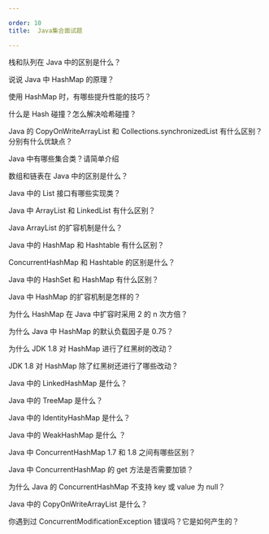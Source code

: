 ```yaml
---

order: 10
title:  Java集合面试题

---
```




栈和队列在 Java 中的区别是什么？


说说 Java 中 HashMap 的原理？

使用 HashMap 时，有哪些提升性能的技巧？

什么是 Hash 碰撞？怎么解决哈希碰撞？

Java 的 CopyOnWriteArrayList 和 Collections.synchronizedList 有什么区别？分别有什么优缺点？

Java 中有哪些集合类？请简单介绍

数组和链表在 Java 中的区别是什么？

Java 中的 List 接口有哪些实现类？

Java 中 ArrayList 和 LinkedList 有什么区别？

Java ArrayList 的扩容机制是什么？

Java 中的 HashMap 和 Hashtable 有什么区别？

ConcurrentHashMap 和 Hashtable 的区别是什么？



Java 中的 HashSet 和 HashMap 有什么区别？

Java 中 HashMap 的扩容机制是怎样的？

为什么 HashMap 在 Java 中扩容时采用 2 的 n 次方倍？

为什么 Java 中 HashMap 的默认负载因子是 0.75？

为什么 JDK 1.8 对 HashMap 进行了红黑树的改动？

JDK 1.8 对 HashMap 除了红黑树还进行了哪些改动？

Java 中的 LinkedHashMap 是什么？

Java 中的 TreeMap 是什么？

Java 中的 IdentityHashMap 是什么？

Java 中的 WeakHashMap 是什么 ？

Java 中 ConcurrentHashMap 1.7 和 1.8 之间有哪些区别？

Java 中 ConcurrentHashMap 的 get 方法是否需要加锁？

为什么 Java 的 ConcurrentHashMap 不支持 key 或 value 为 null？

Java 中的 CopyOnWriteArrayList 是什么？

你遇到过 ConcurrentModificationException 错误吗？它是如何产生的？

